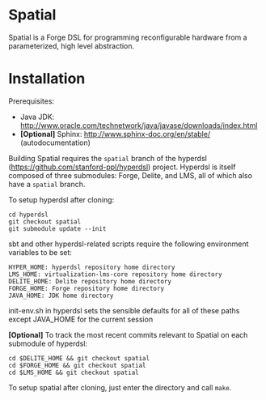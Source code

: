 # Spatial
Spatial is a Forge DSL for programming reconfigurable hardware from a parameterized, high level abstraction.

Installation
============

Prerequisites:

* Java JDK: http://www.oracle.com/technetwork/java/javase/downloads/index.html
* **[Optional]** Sphinx: http://www.sphinx-doc.org/en/stable/ (autodocumentation)

Building Spatial requires the `spatial` branch of the hyperdsl (https://github.com/stanford-ppl/hyperdsl) project. Hyperdsl is itself composed of three submodules: Forge, Delite, and LMS, all of which also have a `spatial` branch.

To setup hyperdsl after cloning:

    cd hyperdsl
    git checkout spatial
    git submodule update --init

sbt and other hyperdsl-related scripts require the following environment variables to be set:

    HYPER_HOME: hyperdsl repository home directory
    LMS_HOME: virtualization-lms-core repository home directory
    DELITE_HOME: Delite repository home directory
    FORGE_HOME: Forge repository home directory
    JAVA_HOME: JDK home directory

init-env.sh in hyperdsl sets the sensible defaults for all of these paths except JAVA_HOME for the current session

**[Optional]** To track the most recent commits relevant to Spatial on each submodule of hyperdsl:

    cd $DELITE_HOME && git checkout spatial
    cd $FORGE_HOME && git checkout spatial
    cd $LMS_HOME && git checkout spatial

To setup spatial after cloning, just enter the directory and call `make`.


